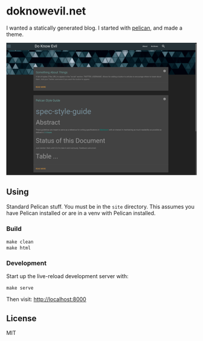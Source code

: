 # doknowevil.net

I wanted a statically generated blog. I started with [pelican](http://blog.getpelican.com/), and made a theme.

![dke theme](dke.png)

## Using

Standard Pelican stuff. You must be in the `site` directory. This assumes you have Pelican installed or are in a venv with Pelican installed.

### Build

```
make clean
make html
```

### Development

Start up the live-reload development server with:

```
make serve
```

Then visit: [http://localhost:8000](http://localhost:8000)

## License

MIT